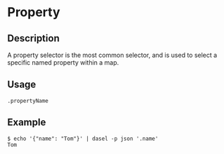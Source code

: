 # Property

## Description

A property selector is the most common selector, and is used to select a specific named property within a map.

## Usage

```shell
.propertyName
```

## Example

```shell
$ echo '{"name": "Tom"}' | dasel -p json '.name'
Tom
```
